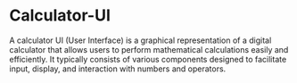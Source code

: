# Calculator-UI
A calculator UI (User Interface) is a graphical representation of a digital calculator that allows users to perform mathematical calculations easily and efficiently. It typically consists of various components designed to facilitate input, display, and interaction with numbers and operators.
